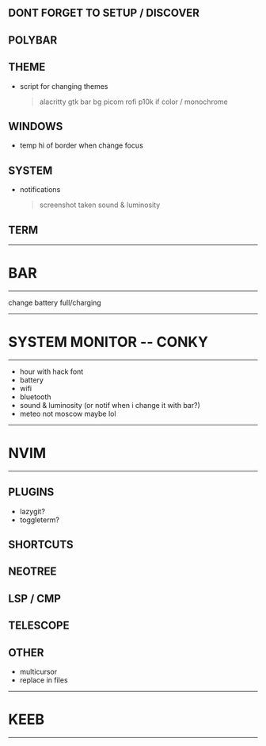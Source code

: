 ## DONT FORGET TO SETUP / DISCOVER

## POLYBAR

## THEME
- script for changing themes
	> alacritty
	> gtk
	> bar
	> bg
	> picom
	> rofi
	> p10k if color / monochrome

## WINDOWS
- temp hi of border when change focus

## SYSTEM
- notifications 
	> screenshot taken
	> sound & luminosity

## TERM

____________________________________________
# BAR
____________________________________________
change battery full/charging

____________________________________________
# SYSTEM MONITOR -- CONKY
____________________________________________
- hour with hack font
- battery
- wifi
- bluetooth
- sound & luminosity (or notif when i change it with bar?)
- meteo not moscow maybe lol
____________________________________________
# NVIM
____________________________________________

## PLUGINS
- lazygit? 
- toggleterm?

## SHORTCUTS

## NEOTREE

## LSP / CMP

## TELESCOPE

## OTHER
- multicursor
- replace in files

____________________________________________
# KEEB
____________________________________________

